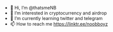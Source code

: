 - 👋 Hi, I’m @thatsmeNB
- 👀 I’m interested in cryptocurrency and airdrop
- 🌱 I’m currently learning twitter and telegram
- 📫 How to reach me https://linktr.ee/noobboyz
<!---
thatsmeNB/thatsmeNB is a ✨ special ✨ repository because its `README.md` (this file) appears on your GitHub profile.
You can click the Preview link to take a look at your changes.
--->

